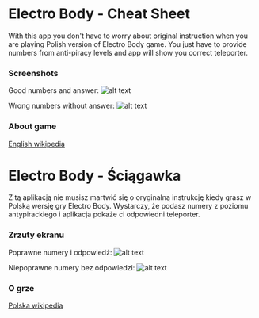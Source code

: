 # Electro Body - Cheat Sheet
With this app you don't have to worry about original instruction when you are playing Polish version of Electro Body game. You just have to provide numbers from anti-piracy levels and app will show you correct teleporter.

### Screenshots
Good numbers and answer:
![alt text][goodCode]

Wrong numbers without answer:
![alt text][wrongCode]

### About game
[English wikipedia](https://en.wikipedia.org/wiki/Electro_Man)

# Electro Body - Ściągawka
Z tą aplikacją nie musisz martwić się o oryginalną instrukcję kiedy grasz w Polską wersję gry Electro Body. Wystarczy, że podasz numery z poziomu antypirackiego i aplikacja pokaże ci odpowiedni teleporter.

### Zrzuty ekranu
Poprawne numery i odpowiedź:
![alt text][goodCode]

Niepoprawne numery bez odpowiedzi:
![alt text][wrongCode]

### O grze
[Polska wikipedia](https://pl.wikipedia.org/wiki/Electro_Body)



[goodCode]: https://github.com/Admi126n/ElectroBodyCheatSheet/raw/master/documentation/goodcode.png 

[wrongCode]: https://github.com/Admi126n/ElectroBodyCheatSheet/raw/master/documentation/wrongcode.png
